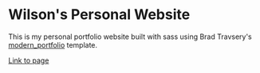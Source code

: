 # Wilson's Personal Website
This is my personal portfolio website built with sass using Brad Travsery's [modern_portfolio](https://github.com/bradtraversy/modern_portfolio) template.

[Link to page](https://wilsonlaiwx.com/ "Wilson's Personal Website")
